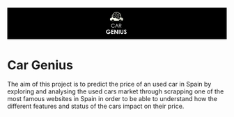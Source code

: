 ![CarGenius](CarGenius_header.png)
# Car Genius
The aim of this project is to predict the price of an used car in Spain by exploring and analysing the used cars market through scrapping one of the most famous websites in Spain in order to be able to understand how the different features and status of the cars impact on their price. 

